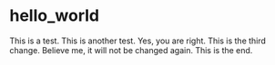 # hello_world
This is a test.
This is another test.
Yes, you are right. This is the third change.
Believe me, it will not be changed again.
This is the end.

